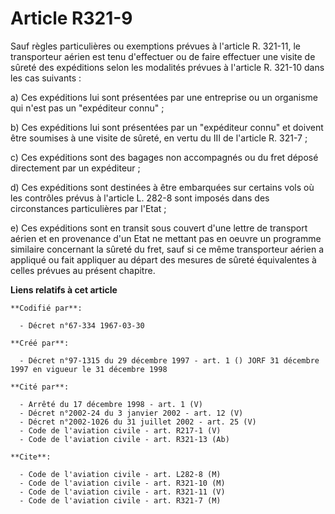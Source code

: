# Article R321-9

Sauf règles particulières ou exemptions prévues à l'article R. 321-11, le transporteur aérien est tenu d'effectuer ou de
faire effectuer une visite de sûreté des expéditions selon les modalités prévues à l'article R. 321-10 dans les cas
suivants :

a) Ces expéditions lui sont présentées par une entreprise ou un organisme qui n'est pas un "expéditeur connu" ;

b) Ces expéditions lui sont présentées par un "expéditeur connu" et doivent être soumises à une visite de sûreté, en vertu du
III de l'article R. 321-7 ;

c) Ces expéditions sont des bagages non accompagnés ou du fret déposé directement par un expéditeur ;

d) Ces expéditions sont destinées à être embarquées sur certains vols où les contrôles prévus à l'article L. 282-8 sont
imposés dans des circonstances particulières par l'Etat ;

e) Ces expéditions sont en transit sous couvert d'une lettre de transport aérien et en provenance d'un Etat ne mettant pas en
oeuvre un programme similaire concernant la sûreté du fret, sauf si ce même transporteur aérien a appliqué ou fait appliquer
au départ des mesures de sûreté équivalentes à celles prévues au présent chapitre.

**Liens relatifs à cet article**

	**Codifié par**:

	  - Décret n°67-334 1967-03-30

	**Créé par**:

	  - Décret n°97-1315 du 29 décembre 1997 - art. 1 () JORF 31 décembre 1997 en vigueur le 31 décembre 1998

	**Cité par**:

	  - Arrêté du 17 décembre 1998 - art. 1 (V)
	  - Décret n°2002-24 du 3 janvier 2002 - art. 12 (V)
	  - Décret n°2002-1026 du 31 juillet 2002 - art. 25 (V)
	  - Code de l'aviation civile - art. R217-1 (V)
	  - Code de l'aviation civile - art. R321-13 (Ab)

	**Cite**:

	  - Code de l'aviation civile - art. L282-8 (M)
	  - Code de l'aviation civile - art. R321-10 (M)
	  - Code de l'aviation civile - art. R321-11 (V)
	  - Code de l'aviation civile - art. R321-7 (M)
